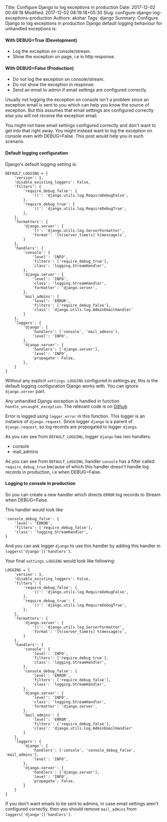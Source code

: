 Title: Configure Django to log exceptions in production
Date: 2017-12-02 00:49:18
Modified: 2017-12-02 08:19:18+05:30
Slug: configure-django-log-exceptions-production
Authors: akshar
Tags: django
Summary: Configure Django to log exceptions in production
Django default logging behaviour for unhandled exceptions is:

#### With DEBUG=True (Development)

* Log the exception on console/stream.
* Show the exception on page, i.e in http response.

#### With DEBUG=False (Production)

* Do not log the exception on console/stream.
* Do not show the exception in response.
* Send an email to admin if email settings are configured correctly.

Usually not logging the exception on console isn't a problem since an exception email is sent to you which can help you know the source of exception. But this assumes that email settings are configured correctly else you will not receive the exception email.

You might not have email settings configured correctly and don't want to get into that right away. You might instead want to log the exception on console even with DEBUG=False. This post would help you in such scenario.

#### Default logging configuration

Django's default logging setting is:

	DEFAULT_LOGGING = {
		'version': 1,
		'disable_existing_loggers': False,
		'filters': {
			'require_debug_false': {
				'()': 'django.utils.log.RequireDebugFalse',
			},
			'require_debug_true': {
				'()': 'django.utils.log.RequireDebugTrue',
			},
		},
		'formatters': {
			'django.server': {
				'()': 'django.utils.log.ServerFormatter',
				'format': '[%(server_time)s] %(message)s',
			}
		},
		'handlers': {
			'console': {
				'level': 'INFO',
				'filters': ['require_debug_true'],
				'class': 'logging.StreamHandler',
			},
			'django.server': {
				'level': 'INFO',
				'class': 'logging.StreamHandler',
				'formatter': 'django.server',
			},
			'mail_admins': {
				'level': 'ERROR',
				'filters': ['require_debug_false'],
				'class': 'django.utils.log.AdminEmailHandler'
			}
		},
		'loggers': {
			'django': {
				'handlers': ['console', 'mail_admins'],
				'level': 'INFO',
			},
			'django.server': {
				'handlers': ['django.server'],
				'level': 'INFO',
				'propagate': False,
			},
		}
	}

Without any explicit `settings.LOGGING` configured in settings.py, this is the default logging configuration Django works with. You can ignore `django.server` part.

Any unhandled Django exception is handled in function `handle_uncaught_exception`. The relevant code is on <a href="https://github.com/django/django/blob/1.11.7/django/core/handlers/exception.py#L124" target="_blank">Github</a>

Error is logged using `logger.error` in this function. This logger is an instance of `django.request`. Since logger `django` is a parent of `django.request`, so log records are propogated to logger `django`.

As you can see from `DEFAULT_LOGGING`, logger `django` has two handlers.

* console
* mail_admins

As you can see from `DEFAULT_LOGGING`, handler `console` has a filter called `require_debug_true` because of which this handler doesn't handle log records in production, i.e when DEBUG=False.

#### Logging to console in production

So you can create a new handler which directs `ERROR` log records to Stream when DEBUG=False.

This handler would look like

	'console_debug_false': {
		'level': 'ERROR',
		'filters': ['require_debug_false'],
		'class': 'logging.StreamHandler',
	}

And you can ask logger `django` to use this handler by adding this handler in `loggers['django']['handlers']`.

Your final `settings.LOGGING` would look like following:

	LOGGING = {
		'version': 1,
		'disable_existing_loggers': False,
		'filters': {
			'require_debug_false': {
				'()': 'django.utils.log.RequireDebugFalse',
			},
			'require_debug_true': {
				'()': 'django.utils.log.RequireDebugTrue',
			},
		},
		'formatters': {
			'django.server': {
				'()': 'django.utils.log.ServerFormatter',
				'format': '[%(server_time)s] %(message)s',
			}
		},
		'handlers': {
			'console': {
				'level': 'INFO',
				'filters': ['require_debug_true'],
				'class': 'logging.StreamHandler',
			},
			'console_debug_false': {
				'level': 'ERROR',
				'filters': ['require_debug_false'],
				'class': 'logging.StreamHandler',
			},
			'django.server': {
				'level': 'INFO',
				'class': 'logging.StreamHandler',
				'formatter': 'django.server',
			},
			'mail_admins': {
				'level': 'ERROR',
				'filters': ['require_debug_false'],
				'class': 'django.utils.log.AdminEmailHandler'
			}
		},
		'loggers': {
			'django': {
				'handlers': ['console', 'console_debug_false', 'mail_admins'],
				'level': 'INFO',
			},
			'django.server': {
				'handlers': ['django.server'],
				'level': 'INFO',
				'propagate': False,
			}
		}
	}

If you don't want emails to be sent to admins, in case email settings aren't configured correctly, then you should remove `mail_admins` from `loggers['django']['handlers']`.


